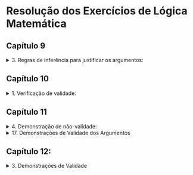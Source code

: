 # Resolução dos Exercícios de Lógica Matemática

## Capítulo 9

<details>
<summary>3. Regras de inferência para justificar os argumentos:</summary>

| Item | Argumento | Regra de Inferência |
|------|-----------|---------------------|
| (a) | `p → q ⟼ (p → q) ∨ ∼r` | Adição |
| (b) | `¬p ∧ (q → r) ⟼ ¬p` | Simplificação |
| (c) | `p → q, q → ∼r ⟼ p → ∼r` | Silogismo Hipotético |
| (d) | `p → (q → r), p ⟼ q → r` | Modus Ponens |
| (e) | `(q ∨ r) → ∼p, ∼∼p ⟼ ∼(q ∨ r)` | Modus Tollens |
| (f) | `p → q, r → ∼s ⟼ (p → q) ∧ (r → ∼s)` | Conjunção |
| (g) | `(p ∧ q) ∨ (∼p ∧ r), ∼(∼p ∧ r) ⟼ p ∧ q` | Silogismo Disjuntivo |
| (h) | `p → q ∨ r ⟼ p → p ∧ (q ∨ r)` | Absorção |
| (i) | `x + y = z → y + x = z, x + y = z ⟼ y + x = z` | Modus Ponens |
| (j) | `x,y ∈ R → x+y ∈ R, x+y ∉ R ⟼ x,y ∉ R` | Modus Tollens |
| (k) | `x ≠ 0, x ≠ 1 ⟼ x ≠ 0 ∧ x ≠ 1` | Conjunção |
</details>

## Capítulo 10

<details>
<summary>1. Verificação de validade:</summary>

<details>
<summary>(a) p → q, r → ∼q ⟼ r → ∼p</summary>

**Resolução**:
1. Construa a tabela-verdade com 8 linhas (2³)
2. Verifique que nas linhas onde ambas premissas são V, a conclusão também é V  
✅ **Argumento válido**
</details>

<details>
<summary>(b) p → ∼q, r → p, q ⟼ ∼r</summary>

**Resolução**:
1. Se q=V, então ∼q=F
2. Para p→∼q ser V, p deve ser F
3. Para r→p ser V com p=F, r deve ser F  
✅ **Argumento válido**
</details>
</details>

## Capítulo 11

<details>
<summary>4. Demonstração de não-validade:</summary>

<details>
<summary>(e) Atribuição que invalida:</summary>

- p=V, q=F, r=F, s=V, t=F, u=V
- Premissas: V, V, V, V
- Conclusão p→q = F  
✅ **Argumento inválido**
</details>

<details>
<summary>(f) Atribuição que invalida:</summary>

- p=V, q=V, r=F, s=F, t=V, v=F
- Premissas: V, V, V, V
- Conclusão p↔r = F  
✅ **Argumento inválido**
</details>
</details>


<details>
<summary>17. Demonstrações de Validade dos Argumentos</summary>

<details>
<summary>Argumento (a)</summary>

**Premissas:**
1. `p ∨ q → ∼r`
2. `p`
3. `s → r`

**Conclusão:** `∼s`

**Prova:**
|   | Proposição       | L  | Justificativa  |
|---|------------------|----|----------------|
|1| `p ∨ q → ∼r`     |    | (P1)           |
|2| `p`              |    | (P2)           |
|3| `s → r`          |    | (P3)           |
|---|------------------|----|----------------|
|4| `p ∨ q`          | 2  | (AD)           |
|5| `∼r`             |1,4 | (MP)           |
|6| `∼s`             |3,5 | (MT)           |

✅ **Argumento válido**
</details>

<details>
<summary>Argumento (b)</summary>

**Premissas:**
1. `p ∧ (q ∨ r)`
2. `q ∨ r → ∼s`
3. `s ∨ t`

**Conclusão:** `t`

**Prova:**
|   | Proposição       | L  | Justificativa  |
|---|------------------|----|----------------|
|1| `p ∧ (q ∨ r)`    |    | (P1)           |
|2| `q ∨ r → ∼s`     |    | (P2)           |
|3| `s ∨ t`          |    | (P3)           |
|---|------------------|----|----------------|
|4| `q ∨ r`          | 1  | (SIMP)         |
|5| `∼s`             |2,4 | (MP)           |
|6| `t`              |3,5 | (SD)           |

✅ **Argumento válido**
</details>

<details>
<summary>Argumento (c)</summary>

**Premissas:**
1. `p ∨ q → ∼r`
2. `q`
3. `s ∧ t → r`

**Conclusão:** `∼(s ∧ t)`

**Prova:**
|   | Proposição       | L  | Justificativa  |
|---|------------------|----|----------------|
|1| `p ∨ q → ∼r`     |    | (P1)           |
|2| `q`              |    | (P2)           |
|3| `s ∧ t → r`      |    | (P3)           |
|---|------------------|----|----------------|
|4| `p ∨ q`          | 2  | (AD)           |
|5| `∼r`             |1,4 | (MP)           |
|6| `∼(s ∧ t)`       |3,5 | (MT)           |

✅ **Argumento válido**
</details>

<details>
<summary>Argumento (d)</summary>

**Premissas:**
1. `p → q`
2. `∼q`
3. `∼p ∨ ∼r → s`

**Conclusão:** `s`

**Prova:**
|   | Proposição       | L  | Justificativa  |
|---|------------------|----|----------------|
|1| `p → q`          |    | (P1)           |
|2| `∼q`             |    | (P2)           |
|3| `∼p ∨ ∼r → s`    |    | (P3)           |
|---|------------------|----|----------------|
|4| `∼p`             |1,2 | (MT)           |
|5| `∼p ∨ ∼r`        | 4  | (AD)           |
|6| `s`              |3,5 | (MP)           |

✅ **Argumento válido**
</details>

<details>
<summary>Argumento (e)</summary>

**Premissas:**
1. `p ∨ (q ∧ r)`
2. `q → s`
3. `r → t`
4. `s ∧ t → p ∨ r`
5. `∼p`

**Conclusão:** `r`

**Prova:**
|   | Proposição       | L   | Justificativa  |
|---|------------------|-----|----------------|
|1| `p ∨ (q ∧ r)`    |     | (P1)           |
|2| `q → s`          |     | (P2)           |
|3| `r → t`          |     | (P3)           |
|4| `s ∧ t → p ∨ r`  |     | (P4)           |
|5| `∼p`             |     | (P5)           |
|---|------------------|-----|----------------|
|6| `q ∧ r`          |1,5  | (SD)           |
|7| `q`              | 6   | (SIMP)         |
|8| `r`              | 6   | (SIMP)         |
|9| `s`              |2,7  | (MP)           |
|10| `t`             |3,8  | (MP)           |
|11| `s ∧ t`         |9,10 | (CONJ)         |
|12| `p ∨ r`         |4,11 | (MP)           |
|13| `r`             |5,12 | (SD)           |

✅ **Argumento válido**
</details>

<details>
<summary>Argumento (f)</summary>

**Premissas:**
1. `q ∨ (r → t)`
2. `q → s`
3. `∼s → (t → p)`
4. `∼s`

**Conclusão:** `r → p`

**Prova:**
|   | Proposição       | L   | Justificativa  |
|---|------------------|-----|----------------|
|1| `q ∨ (r → t)`    |     | (P1)           |
|2| `q → s`          |     | (P2)           |
|3| `∼s → (t → p)`   |     | (P3)           |
|4| `∼s`             |     | (P4)           |
|---|------------------|-----|----------------|
|5| `t → p`          |3,4  | (MP)           |
|6| `∼q`             |2,4  | (MT)           |
|7| `r → t`          |1,6  | (SD)           |
|8| `r → p`          |5,7  | (SH)           |

✅ **Argumento válido**
</details>

<details>
<summary>Argumento (g)</summary>

**Premissas:**
1. `p ∨ q → (p → s ∧ t)`
2. `p ∧ r`

**Conclusão:** `t ∨ u`

**Prova:**
|   | Proposição       | L  | Justificativa  |
|---|------------------|----|----------------|
|1| `p ∨ q → (p → s ∧ t)` | | (P1)        |
|2| `p ∧ r`          |     | (P2)           |
|---|------------------|----|----------------|
|3| `p`              | 2   | (SIMP)         |
|4| `p ∨ q`          | 3   | (AD)           |
|5| `p → s ∧ t`      |1,4  | (MP)           |
|6| `s ∧ t`          |3,5  | (MP)           |
|7| `t`              | 6   | (SIMP)         |
|8| `t ∨ u`          | 7   | (AD)           |

✅ **Argumento válido**
</details>
</details>


## Capítulo 12:

<details>
<summary>3. Demonstrações de Validade</summary>

<details>
<summary>Argumento (a)</summary>

**Premissas:**
1. `r → (p ∧ q)`
2. `∼p ∨ ∼q`
3. `r ∨ s`

**Conclusão:** `s`

**Prova:**
|   | Proposição       | L  | Justificativa  |
|---|------------------|----|----------------|
|1| `r → (p ∧ q)`    |    | (P1)           |
|2| `∼p ∨ ∼q`        |    | (P2)           |
|3| `r ∨ s`          |    | (P3)           |
|---|------------------|----|----------------|
|4| `∼(p ∧ q)`       | 2  | (DM)          |
|5| `∼r`             |1,4 | (MT)           |
|6| `s`              |3,5 | (SD)           |

✅ **Argumento válido**
</details>

<details>
<summary>Argumento (b)</summary>

**Premissas:**
1. `p ∨ q → r`
2. `∼r`
3. `∼p → s`

**Conclusão:** `s`

**Prova:**
|   | Proposição       | L  | Justificativa  |
|---|------------------|----|----------------|
|1| `p ∨ q → r`      |    | (P1)           |
|2| `∼r`             |    | (P2)           |
|3| `∼p → s`         |    | (P3)           |
|---|------------------|----|----------------|
|4| `∼(p ∨ q)`       |1,2 | (MT)           |
|5| `∼p ∧ ∼q`        | 4  | (DM)          |
|6| `∼p`             | 5  | (SIMP)         |
|7| `s`              |3,6 | (MP)           |

✅ **Argumento válido**
</details>

<details>
<summary>Argumento (c)</summary>

**Premissas:**
1. `(p → q) → r`
2. `∼r`
3. `(∼p ∨ q) ∨ s`

**Conclusão:** `s`

**Prova:**
|   | Proposição       | L  | Justificativa  |
|---|------------------|----|----------------|
|1| `(p → q) → r`    |    | (P1)           |
|2| `∼r`             |    | (P2)           |
|3| `(∼p ∨ q) ∨ s`   |    | (P3)           |
|---|------------------|----|----------------|
|4| `∼(p → q)`       |1,2 | (MT)           |
|5| `p ∧ ∼q`         | 4  | (NEG→)         |
|6| `∼(∼p ∨ q)`      | 5  | (DM)          |
|7| `s`              |3,6 | (SD)           |

✅ **Argumento válido**
</details>

<details>
<summary>Argumento (d)</summary>

**Premissas:**
1. `∼(p ∧ q) → (r → s)`
2. `r ∧ ∼s`
3. `q → t`

**Conclusão:** `t`

**Prova:**
|   | Proposição       | L   | Justificativa |
|---|------------------|-----|---------------|
|1| `∼(p ∧ q) → (r → s)` | | (P1)         |
|2| `r ∧ ∼s`         |     | (P2)          |
|3| `q → t`          |     | (P3)          |
|---|-----------------|-----|---------------|
|4| `~(~r ∨ s)`      |  2  | (DM)         |
|5| `∼(r → s)`       |4,5  | (COND)        |
|6| `p ∧ q`          |1,6  | (MT)          |
|7| `q`              | 7   | (SIMP)        |
|8| `t`              |3,8  | (MP)          |

✅ **Argumento válido**
</details>

<details>
<summary>Argumento (e)</summary>

**Premissas:**
1. `p ∨ ∼(q ∨ ∼r)`
2. `∼p`
3. `r → (s ∨ t)`

**Conclusão:** `s ∨ t`

**Prova:**
|   | Proposição       | L  | Justificativa  |
|---|------------------|----|----------------|
|1| `p ∨ ∼(q ∨ ∼r)`  |    | (P1)           |
|2| `∼p`             |    | (P2)           |
|3| `r → (s ∨ t)`    |    | (P3)           |
|---|------------------|----|----------------|
|4| `∼(q ∨ ∼r)`      |1,2 | (SD)           |
|5| `∼q ∧ r`         | 4  | (DM)          |
|6| `r`              | 5  | (SIMP)         |
|7| `s ∨ t`          |3,6 | (MP)           |

✅ **Argumento válido**
</details>

<details>
<summary>Argumento (f)</summary>

**Premissas:**
1. `p ∨ q → r`
2. `∼r`
3. `q ∨ (∼s ∨ t)`

**Conclusão:** `s → t`

**Prova:**
|   | Proposição       | L  | Justificativa  |
|---|------------------|----|----------------|
|1| `p ∨ q → r`      |    | (P1)           |
|2| `∼r`             |    | (P2)           |
|3| `q ∨ (∼s ∨ t)`   |    | (P3)           |
|---|------------------|----|----------------|
|4| `∼(p ∨ q)`       |1,2 | (MT)           |
|5| `∼p ∧ ∼q`        | 4  | (DM)          |
|6| `∼q`             | 5  | (SIMP)         |
|7| `∼s ∨ t`         |3,6 | (SD)           |
|8| `s → t`          | 7  | (IMP)          |

✅ **Argumento válido**
</details>

<details>
<summary>Argumento (g)</summary>

**Premissas:**
1. `p ∨ (∼q → r)`
2. `∼(p ∨ s) ∧ ∼r`

**Conclusão:** `q`

**Prova:**
|   | Proposição       | L  | Justificativa  |
|---|------------------|----|----------------|
|1| `p ∨ (∼q → r)`   |    | (P1)           |
|2| `∼(p ∨ s) ∧ ∼r`  |    | (P2)           |
|---|------------------|----|----------------|
|3| `∼(p ∨ s)`       | 2  | (SIMP)         |
|4| `∼p ∧ ∼s`        | 3  | (DM)          |
|5| `∼p`             | 4  | (SIMP)         |
|6| `∼r`             | 2  | (SIMP)         |
|7| `∼q → r`         |1,5 | (SD)           |
|8| `q`              |6,7 | (MT)           |

✅ **Argumento válido**
</details>

<details>
<summary>Argumento (h)</summary>

**Premissas:**
1. `(p → q) → r`
2. `∼r ∨ s`
3. `∼(p ∧ ∼q)`
4. `s ∨ t → u`

**Conclusão:** `u`

**Prova:**
|   | Proposição       | L   | Justificativa |
|---|------------------|-----|---------------|
|1| `(p → q) → r`    |     | (P1)          |
|2| `∼r ∨ s`         |     | (P2)          |
|3| `∼(p ∧ ∼q)`      |     | (P3)          |
|4| `s ∨ t → u`      |     | (P4)          |
|---|------------------|-----|---------------|
|5| `p → q`          | 3   | (EQ)          |
|6| `r`              |1,5  | (MP)          |
|7| `s`              |2,6  | (SD)          |
|8| `s ∨ t`          | 7   | (AD)          |
|9| `u`              |4,8  | (MP)          |

✅ **Argumento válido**
</details>

<details>
<summary>Argumento (i)</summary>

**Premissas:**
1. `∼p ∨ q`
2. `∼s → ∼r`
3. `p ∨ (r ∧ t)`

**Conclusão:** `q ∨ s`

**Prova:**
|   | Proposição       | L   | Justificativa |
|---|------------------|-----|---------------|
|1| `∼p ∨ q`         |     | (P1)          |
|2| `∼s → ∼r`        |     | (P2)          |
|3| `p ∨ (r ∧ t)`    |     | (P3)          |
|---|------------------|-----|---------------|
|4| `r → s`          | 2   | (CP)          |
|5| Caso 1: `p`      |     | (Hip)         |
|6| `q`              |1,5  | (SD)          |
|7| `q ∨ s`          | 6   | (AD)          |
|---|------------------|-----|---------------|
|8| Caso 2: `r ∧ t`  |     | (Hip)         |
|9| `r`              | 8   | (SIMP)        |
|10| `s`             |4,9  | (MP)          |
|11| `q ∨ s`         | 10  | (AD)          |

✅ **Argumento válido**
</details>
</details>
